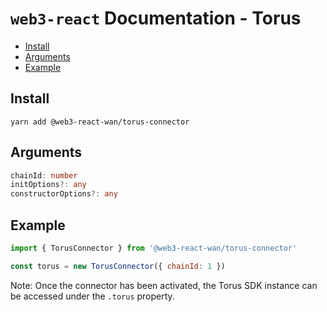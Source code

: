 # `web3-react` Documentation - Torus

- [Install](#install)
- [Arguments](#arguments)
- [Example](#example)

## Install
`yarn add @web3-react-wan/torus-connector`

## Arguments
```typescript
chainId: number
initOptions?: any
constructorOptions?: any
```

## Example
```javascript
import { TorusConnector } from '@web3-react-wan/torus-connector'

const torus = new TorusConnector({ chainId: 1 })
```

Note: Once the connector has been activated, the Torus SDK instance can be accessed under the `.torus` property.
